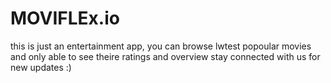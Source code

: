 # MOVIFLEx.io

this is just an entertainment app,
you can browse lwtest popoular movies and only able to see theire ratings and overview 
stay connected with us for new updates :)
